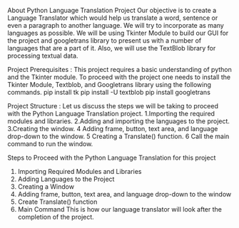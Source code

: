 About Python Language Translation Project
Our objective is to create a Language Translator which would help us translate a word, sentence or even a paragraph to another language. We will try to incorporate as many languages as possible. We will be using Tkinter Module to build our GUI for the project and googletrans library to present us with a number of languages that are a part of it. Also, we will use the TextBlob library for processing textual data.

Project Prerequisites :
This project requires a basic understanding of python and the Tkinter module.
To proceed with the project one needs to install the Tkinter Module, Textblob, and Googletrans library using the following commands.
pip install tk
pip install -U textblob
pip install googletrans

Project Structure :
Let us discuss the steps we will be taking to proceed with the Python Language Translation project.
1.Importing the required modules and libraries.
2.Adding and importing the languages to the project.
3.Creating the window.
4 Adding frame, button, text area, and language drop-down to the window.
5 Creating a Translate() function.
6 Call the main command to run the window.

Steps to Proceed with the Python Language Translation for this project
1. Importing Required Modules and Libraries
2. Adding Languages to the Project
3. Creating a Window
4. Adding frame, button, text area, and language drop-down to the window
5. Create Translate() function
6. Main Command
   This is how our language translator will look after the completion of the project.











